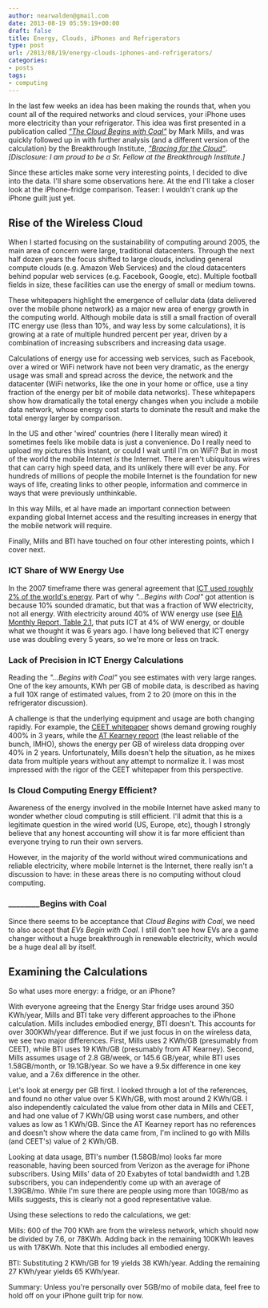 ```yaml
---
author: nearwalden@gmail.com
date: 2013-08-19 05:59:19+00:00
draft: false
title: Energy, Clouds, iPhones and Refrigerators
type: post
url: /2013/08/19/energy-clouds-iphones-and-refrigerators/
categories:
- posts
tags:
- computing
---
```


In the last few weeks an idea has been making the rounds that, when you count all of the required networks and cloud services, your iPhone uses more electricity than your refrigerator. This idea was first presented in a publication called [_"The Cloud Begins with Coal"_](http://www.tech-pundit.com/images/2013/07/Cloud_Begins_With_Coal.pdf) by Mark Mills, and was quickly followed up in with further analysis (and a different version of the calculation) by the Breakthrough Institute, [_"Bracing for the Cloud"_](http://thebreakthrough.org/index.php/programs/economic-growth/bracing-for-the-cloud/).  _[Disclosure:  I am proud to be a Sr. Fellow at the Breakthrough Institute.]_





Since these articles make some very interesting points, I decided to dive into the data. I'll share some observations here. At the end I'll take a closer look at the iPhone-fridge comparison.  Teaser: I wouldn't crank up the iPhone guilt just yet.





## Rise of the Wireless Cloud





When I started focusing on the sustainability of computing around 2005, the main area of concern were large, traditional datacenters. Through the next half dozen years the focus shifted to large clouds, including general compute clouds (e.g. Amazon Web Services) and the cloud datacenters behind popular web services (e.g. Facebook, Google, etc).  Multiple football fields in size, these facilities can use the energy of small or medium towns.





These whitepapers highlight the emergence of cellular data (data delivered over the mobile phone network) as a major new area of energy growth in the computing world.  Although mobile data is still a small fraction of overall ITC energy use (less than 10%, and way less by some calculations), it is growing at a rate of multiple hundred percent per year, driven by a combination of increasing subscribers and increasing data usage.





Calculations of energy use for accessing web services, such as Facebook, over a wired or WiFi network have not been very dramatic, as the energy usage was small and spread across the device, the network and the datacenter (WiFi networks, like the one in your home or office, use a tiny fraction of the energy per bit of mobile data networks).  These whitepapers show how dramatically the total energy changes when you include a mobile data network, whose energy cost starts to dominate the result and make the total energy larger by comparison.





In the US and other 'wired' countries (here I literally mean wired) it sometimes feels like mobile data is just a convenience.  Do I really need to upload my pictures this instant, or could I wait until I'm on WiFi?  But in most of the world the mobile Internet _is_ the Internet.  There aren't ubiquitous wires that can carry high speed data, and its unlikely there will ever be any.  For hundreds of millions of people the mobile Internet is the foundation for new ways of life, creating links to other people, information and commerce in ways that were previously unthinkable.





In this way Mills, et al have made an important connection between expanding global Internet access and the resulting increases in energy that the mobile network will require.





Finally, Mills and BTI have touched on four other interesting points, which I cover next.





### ICT Share of WW Energy Use





In the 2007 timeframe there was general agreement that [ICT used roughly 2% of the world's energy](http://www.gartner.com/newsroom/id/503867). Part of why _"...Begins with Coal"_ got attention is because 10% sounded dramatic, but that was a fraction of WW electricity, not all energy.  With electricity around 40% of WW energy use (see [EIA Monthly Report, Table 2.1](http://www.eia.gov/totalenergy/data/monthly/pdf/mer.pdf), that puts ICT at 4% of WW energy, or double what we thought it was 6 years ago.  I have long believed that ICT energy use was doubling every 5 years, so we're more or less on track.





### Lack of Precision in ICT Energy Calculations





Reading the _"...Begins with Coal"_ you see estimates with very large ranges.  One of the key amounts, KWh per GB of mobile data, is described as having a full 10X range of estimated values, from 2 to 20 (more on this in the refrigerator discussion).





A challenge is that the underlying equipment and usage are both changing rapidly.  For example, the [CEET whitepaper](www.ceet.unimelb.edu.au/pdfs/ceet_white_paper_wireless_cloud.pdf?) shows demand growing roughly 400% in 3 years, while the [AT Kearney report](http://www.atkearney.com/documents/10192/760890/The_Mobile_Economy_2013.pdf) (the least reliable of the bunch, IMHO), shows the energy per GB of wireless data dropping over 40% in 2 years.  Unfortunately, Mills doesn't help the situation, as he mixes data from multiple years without any attempt to normalize it.  I was most impressed with the rigor of the CEET whitepaper from this perspective.





### Is Cloud Computing Energy Efficient?





Awareness of the energy involved in the mobile Internet have asked many to wonder whether cloud computing is still efficient.  I'll admit that this is a legitimate question in the wired world (US, Europe, etc), though I strongly believe that any honest accounting will show it is far more efficient than everyone trying to run their own servers.





However, in the majority of the world without wired communications and reliable electricity, where mobile Internet is the Internet, there really isn't a discussion to have: in these areas there is no computing without cloud computing.





### ________Begins with Coal





Since there seems to be acceptance that _Cloud Begins with Coal_, we need to also accept that _EVs Begin with Coal_. I still don't see how EVs are a game changer without a huge breakthrough in renewable electricity, which would be a huge deal all by itself.





## Examining the Calculations





So what uses more energy:  a fridge, or an iPhone?





With everyone agreeing that the Energy Star fridge uses around 350 KWh/year, Mills and BTI take very different approaches to the iPhone calculation.  Mills includes embodied energy, BTI doesn't. This accounts for over 300KWh/year difference.  But if we just focus in on the wireless data, we see two major differences.  First, Mills uses 2 KWh/GB (presumably from CEET), while BTI uses 19 KWh/GB (presumably from AT Kearney).  Second, Mills assumes usage of 2.8 GB/week, or 145.6 GB/year, while BTI uses 1.58GB/month, or 19.1GB/year.  So we have a 9.5x difference in one key value, and a 7.6x difference in the other.





Let's look at energy per GB first.  I looked through a lot of the references, and found no other value over 5 KWh/GB, with most around 2 KWh/GB.  I also independently calculated the value from other data in Mills and CEET, and had one value of 7 KWh/GB using worst case numbers, and other values as low as 1 KWh/GB.  Since the AT Kearney report has no references and doesn't show where the data came from, I'm inclined to go with Mills (and CEET's) value of 2 KWh/GB.





Looking at data usage, BTI's number (1.58GB/mo) looks far more reasonable, having been sourced from Verizon as the average for iPhone subscribers. Using Mills' data of 20 Exabytes of total bandwidth and 1.2B subscribers, you can independently come up with an average of 1.39GB/mo.  While I'm sure there are people using more than 10GB/mo as Mills suggests, this is clearly not a good representative value.





Using these selections to redo the calculations, we get:





Mills:  600 of the 700 KWh are from the wireless network, which should now be divided by 7.6, or 78KWh.  Adding back in the remaining 100KWh leaves us with 178KWh.  Note that this includes all embodied energy.





BTI:  Substituting 2 KWh/GB for 19 yields 38 KWh/year.  Adding the remaining 27 KWh/year yields 65 KWh/year.





Summary:  Unless you're personally over 5GB/mo of mobile data, feel free to hold off on your iPhone guilt trip for now.



